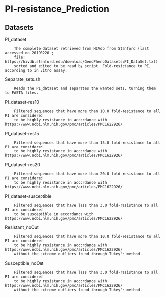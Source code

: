 # PI-resistance_Prediction
## Datasets
PI_dataset

        The complete dataset retrieved from HIVdb from Stanford (last accessed on 20190220 ;
        file: https://hivdb.stanford.edu/download/GenoPhenoDatasets/PI_DataSet.txt)
        sorted and edited to be read by script. Fold-resistance to PI, according to in vitro assay.


Separate_sets.sh

        Reads the PI_dataset and separates the wanted sets, turning them to FASTA files.


PI_dataset-res10

        Filtered sequences that have more than 10.0 fold-resistance to all PI are considered
        to be highly resistance in accordance with https://www.ncbi.nlm.nih.gov/pmc/articles/PMC1622926/


PI_dataset-res15

        Filtered sequences that have more than 15.0 fold-resistance to all PI are considered
        to be highly resistance in accordance with https://www.ncbi.nlm.nih.gov/pmc/articles/PMC1622926/


PI_dataset-res20

        Filtered sequences that have more than 20.0 fold-resistance to all PI are considered
        to be highly resistance in accordance with https://www.ncbi.nlm.nih.gov/pmc/articles/PMC1622926/


PI_dataset-susceptible

        Filtered sequences that have less than 3.0 fold-resistance to all PI are considered
        to be susceptible in accordance with https://www.ncbi.nlm.nih.gov/pmc/articles/PMC1622926/


Resistant_noOut

        Filtered sequences that have more than 10.0 fold-resistance to all PI are considered
        to be highly resistance in accordance with https://www.ncbi.nlm.nih.gov/pmc/articles/PMC1622926/
        without the extreme outliers found through Tukey's method.


Susceptible_noOut

        Filtered sequences that have less than 3.0 fold-resistance to all PI are considered
        to be highly resistance in accordance with https://www.ncbi.nlm.nih.gov/pmc/articles/PMC1622926/
        without the extreme outliers found through Tukey's method.
